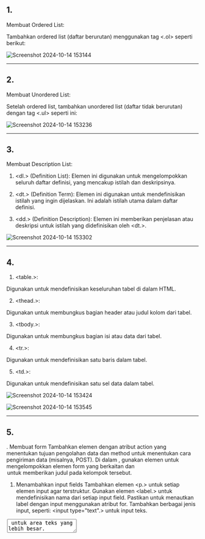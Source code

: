 <h2>1.</h2>  Membuat Ordered List:



Tambahkan ordered list (daftar berurutan) menggunakan tag <.ol> seperti berikut:


![Screenshot 2024-10-14 153144](https://github.com/user-attachments/assets/7b6fd3d4-262e-4115-b783-47cc12648d71)
<hr>
<h2>2.</h2>Membuat Unordered List:



Setelah ordered list, tambahkan unordered list (daftar tidak berurutan) dengan tag <.ul> seperti ini:


![Screenshot 2024-10-14 153236](https://github.com/user-attachments/assets/5d1bcae2-4214-44d1-8472-9b332f8ba630)
<hr>
<h2>3.</h2> Membuat Description List:

1. <dl.> (Definition List): Elemen ini digunakan untuk mengelompokkan seluruh daftar definisi, yang mencakup istilah dan deskripsinya.


2. <dt.> (Definition Term): Elemen ini digunakan untuk mendefinisikan istilah yang ingin dijelaskan. Ini adalah istilah utama dalam daftar definisi.


3. <dd.> (Definition Description): Elemen ini memberikan penjelasan atau deskripsi untuk istilah yang didefinisikan oleh <dt.>. 


![Screenshot 2024-10-14 153302](https://github.com/user-attachments/assets/1b13d6de-844e-4bbf-be81-d0138234b0d7)
<hr>
<h2>4.</h2>  

1. <table.></table>:

Digunakan untuk mendefinisikan keseluruhan tabel di dalam HTML.

2. <thead.></thead>:

Digunakan untuk membungkus bagian header atau judul kolom dari tabel.

3. <tbody.></tbody>:

Digunakan untuk membungkus bagian isi atau data dari tabel.

4. <tr.></tr>:

Digunakan untuk mendefinisikan satu baris dalam tabel.

5. <td.></td>:

Digunakan untuk mendefinisikan satu sel data dalam tabel.

![Screenshot 2024-10-14 153424](https://github.com/user-attachments/assets/0f9169fa-e5b5-4645-9e89-b7eb1de82bd3)

![Screenshot 2024-10-14 153545](https://github.com/user-attachments/assets/7e89e81f-69aa-471a-9ba0-81fb186a3720)
<hr>
<h2>5.</h2> . Membuat form
Tambahkan elemen <form.> dengan atribut action yang menentukan tujuan pengolahan data dan method untuk menentukan cara pengiriman data (misalnya, POST).
Di dalam <form.>, gunakan elemen <fieldset.> untuk mengelompokkan elemen form yang berkaitan dan <legend> untuk memberikan judul pada kelompok tersebut.
<br>

1. Menambahkan input fields
Tambahkan elemen <p.> untuk setiap elemen input agar terstruktur.
Gunakan elemen <label.> untuk mendefinisikan nama dari setiap input field. Pastikan untuk menautkan label dengan input menggunakan atribut for.
Tambahkan berbagai jenis input, seperti:
<input type="text".> untuk input teks.
<textarea> untuk area teks yang lebih besar.

<input type="radio".> untuk pilihan jenis kelamin (Laki-laki atau Perempuan), pastikan untuk mengelompokkan radio button dengan nama yang sama.
<br>
2. Menambahkan tombol kirim

Tambahkan elemen <input type="submit".> untuk menyediakan tombol yang memungkinkan pengguna mengirimkan form.

<br>
3. Menambahkan css untuk styling

Untuk meningkatkan tampilan form, tambahkan elemen <style.> di dalam <head>.

Di dalam elemen <style.>, buat aturan CSS yang mengatur tampilan label, input, dan tombol kirim.

Aturan CSS dapat mencakup pengaturan lebar, border, warna latar belakang, warna teks, dan padding.
<br>

![Screenshot 2024-10-14 154136](https://github.com/user-attachments/assets/b4340b0e-c649-44ee-aae5-354e0a394412)

<hr>

<h2>6.</h2> <select.>: Digunakan untuk membuat dropdown menu atau listbox. Dengan atribut name, Anda memberikan nama pada field untuk identifikasi saat formulir dikirim. Atribut multiple memungkinkan pemilihan lebih dari satu opsi.
<br>
<option.>: Mendefinisikan opsi dalam dropdown menu atau listbox. Atribut value dapat ditambahkan untuk menetapkan nilai yang akan dikirim saat opsi tersebut dipilih..
<br>
  
![Screenshot 2024-10-14 154222](https://github.com/user-attachments/assets/758b8f1d-72e8-4ce9-bc3f-90ac89bebb98)


